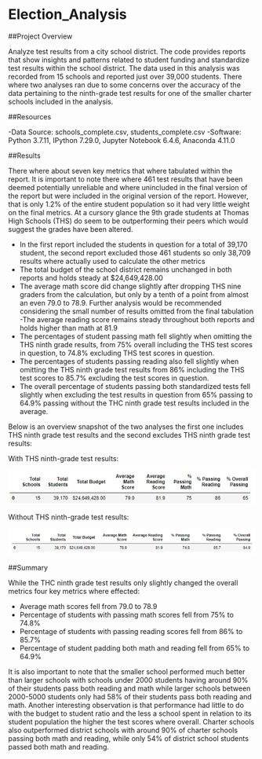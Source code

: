 # Election_Analysis	

##Project Overview

Analyze test results from a city school district. The code provides reports that show insights and patterns related to student funding and standardize test results within the school district. The data used in this analysis was recorded from 15 schools and reported just over 39,000 students.  There where two analyses ran due to some concerns over the accuracy of the data pertaining to the ninth-grade test results for one of the smaller charter schools included in the analysis.

##Resources	

-Data Source: schools_complete.csv, students_complete.csv
-Software: Python 3.7.11, IPython 7.29.0, Jupyter Notebook 6.4.6, Anaconda 4.11.0

##Results

There where about seven key metrics that where tabulated within the report.  It is important to note there where 461 test results that have been deemed potentially unreliable and where unincluded in the final version of the report but were included in the original version of the report. However, that is only 1.2% of the entire student population so it had very little weight on the final metrics.  At a cursory glance the 9th grade students at Thomas High Schools (THS) do seem to be outperforming their peers which would suggest the grades have been altered.
- In the first report included the students in question for a total of 39,170 student, the second report excluded those 461 students so only 38,709 results where actually used to calculate the other metrics
- The total budget of the school district remains unchanged in both reports and holds steady at $24,649,428.00
- The average math score did change slightly after dropping THS nine graders from the calculation, but only by a tenth of a point from almost an even 79.0 to 78.9.  Further analysis would be recommended considering the small number of results omitted from the final tabulation
-The average reading score remains steady throughout both reports and holds higher than math at 81.9
- The percentages of student passing math fell slightly when omitting the THS ninth grade results, from 75% overall including the THS test scores in question, to 74.8% excluding THS test scores in question.
- The percentages of students passing reading also fell slightly when omitting the THS ninth grade test results from 86% including the THS test scores to 85.7% excluding the test scores in question.
- The overall percentage of students passing both standardized tests fell slightly when excluding the test results in question from 65% passing to 64.9% passing without the THC ninth grade test results included in the average.

Below is an overview snapshot of the two analyses the first one includes THS ninth grade test results and the second excludes THS ninth grade test results:

With THS ninth-grade test results:

![School_District_Analysis](Resources/district_summary_df_with_THS9thgrade.PNG)

Without THS ninth-grade test results:

![ School_District_Analysis](Resources/district_summary_df_without_THS9thgrade.PNG)

##Summary

While the THC ninth grade test results only slightly changed the overall metrics four key metrics where effected:
- Average math scores fell from 79.0 to 78.9
- Percentage of students with passing math scores fell from 75% to 74.8% 
- Percentage of students with passing reading scores fell from 86% to 85.7%
- Percentage of student padding both math and reading fell from 65% to 64.9%

It is also important to note that the smaller school performed much better than larger schools with schools under 2000 students having around 90% of their students pass both reading and math while larger schools between 2000-5000 students only had 58% of their students pass both reading and math.  Another interesting observation is that performance had little to do with the budget to student ratio and the less a school spent in relation to its student population the higher the test scores where overall. Charter schools also outperformed district schools with around 90% of charter schools passing both math and reading, while only 54% of district school students passed both math and reading. 
